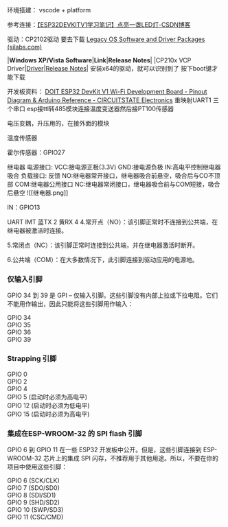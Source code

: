 环境搭建：
vscode + platform

参考连接：[【ESP32DEVKITV1学习笔记】点亮一盏LED灯-CSDN博客](https://blog.csdn.net/weixin_44415862/article/details/122369703)

驱动：CP2102驱动 要去下载
[Legacy OS Software and Driver Packages (silabs.com)](https://community.silabs.com/s/article/legacy-os-software-and-driver-packages?language=en_US)

|**Windows XP/Vista Software**|**Link**|**Release Notes**|
|CP210x VCP Driver|[Driver](http://www.silabs.com/documents/public/software/CP210x_VCP_Windows_XP_Vista.zip)|[Release Notes](http://www.silabs.com/documents/public/release-notes/CP210x_VCP_Windows_XP_Vista_Release_Notes.txt)|
安装x64的驱动，就可以识别到了
按下boot键才能下载

开发板资料：
[DOIT ESP32 DevKit V1 Wi-Fi Development Board - Pinout Diagram & Arduino Reference - CIRCUITSTATE Electronics](https://www.circuitstate.com/pinouts/doit-esp32-devkit-v1-wifi-development-board-pinout-diagram-and-reference/)
重映射UART1
三个串口
esp接ttl转485模块连接温度变送器然后接PT100传感器

电压变耦，升压用的，在接外面的模块


温度传感器

霍尔传感器：GPIO27



继电器
电源接口:
VCC:接电源正极(3.3V)
GND:接电源负极
IN:高电平控制继电器吸合
负载接口:
反馈
NO:继电器常开接口，继电器吸合前悬空，吸合后与CO不顶部
COM:继电器公用接口
NC:继电器常闭接口，继电器吸合前与COM短接，吸合后悬空
![[继电器.png]]

IN：GPIO13

UART IMT
蓝TX 2
黄RX 4
4.常开点（NO）：该引脚正常时不连接到公共端，在继电器被激活时连接。

5.常闭点（NC）：该引脚正常时连接到公共端，并在继电器激活时断开。

6.公共端（COM）：在大多数情况下，此引脚连接到驱动应用的电源地。

### 仅输入引脚

GPIO 34 到 39 是 GPI – 仅输入引脚。这些引脚没有内部上拉或下拉电阻。它们不能用作输出，因此只能将这些引脚用作输入：

GPIO 34  
GPIO 35  
GPIO 36  
GPIO 39

### Strapping 引脚

GPIO 0  
GPIO 2  
GPIO 4  
GPIO 5 (启动时必须为高电平)  
GPIO 12 (启动时必须为低电平)  
GPIO 15 (启动时必须为高电平)

### 集成在ESP-WROOM-32 的 SPI flash 引脚

GPIO 6 到 GPIO 11 在一些 ESP32 开发板中公开。但是，这些引脚连接到 ESP-WROOM-32 芯片上的集成 SPI 闪存，不推荐用于其他用途。所以，不要在你的项目中使用这些引脚：

GPIO 6 (SCK/CLK)  
GPIO 7 (SDO/SD0)  
GPIO 8 (SDI/SD1)  
GPIO 9 (SHD/SD2)  
GPIO 10 (SWP/SD3)  
GPIO 11 (CSC/CMD)


